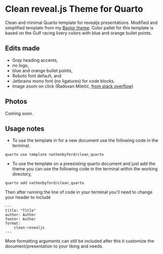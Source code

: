 # Clean reveal.js Theme for Quarto

Clean and minimal Quarto template for revealjs presentations. Modified and simplified template from my [Baylor theme](https://github.com/nathenbyford/baylor_theme). Color pallet for this template is based on the Gulf racing livery colors with blue and orange bullet points.

## Edits made

-   Gray heading accents,
-   no logo,
-   blue and orange bullet points,
-   Roboto font default, and
-   Jetbrains mono font (no ligatures) for code blocks.
-   Image zoom on click (Radovan Miletić, [from stack overflow](https://stackoverflow.com/questions/75922380/how-to-zoom-on-graph-in-slide-revealjs-quarto))

## Photos

Coming soon.

## Usage notes

-   To use the template in for a new document use the following code in the terminal.

```         
quarto use template nathenbyford/clean_quarto
```

-   To use the template on a preexisting quarto document and just add the theme you can use the following code in the terminal within the working directory,

```         
quarto add nathenbyford/clean_quarto
```
Then after running the line of code in your terminal you'll need to change your header to include
```
---
title: "Title"
author: Author
footer: Author
format: 
    clean-revealjs
---
```
More formatting arguments can still be included after this ti customize the document/presentation to your liking and needs.